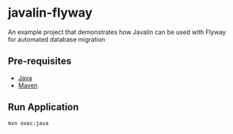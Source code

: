 # javalin-flyway
An example project that demonstrates how Javalin can be used with Flyway for automated database migration

## Pre-requisites
* [Java](https://www.java.com/en/)
* [Maven](https://maven.apache.org/)

## Run Application
```
mvn exec:java
```